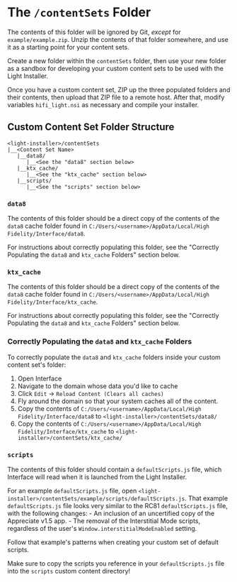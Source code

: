 # The `/contentSets` Folder
The contents of this folder will be ignored by Git, _except_ for `example/example.zip`. Unzip the contents of that folder somewhere, and use it as a starting point for your content sets.

Create a new folder within the `contentSets` folder, then use your new folder as a sandbox for developing your custom content sets to be used with the Light Installer.

Once you have a custom content set, ZIP up the three populated folders and their contents, then upload that ZIP file to a remote host. After that, modify variables `hifi_light.nsi` as necessary and compile your installer.

## Custom Content Set Folder Structure
```
<light-installer>/contentSets
|__<Content Set Name>
   |__data8/
      |__<See the "data8" section below>
   |__ktx_cache/
      |__<See the "ktx_cache" section below>
   |__scripts/
      |__<See the "scripts" section below>
```

### `data8`
The contents of this folder should be a direct copy of the contents of the `data8` cache folder found in `C:/Users/<username>/AppData/Local/High Fidelity/Interface/data8`.

For instructions about correctly populating this folder, see the "Correctly Populating the `data8` and `ktx_cache` Folders" section below.

### `ktx_cache`
The contents of this folder should be a direct copy of the contents of the `data8` cache folder found in `C:/Users/<username>/AppData/Local/High Fidelity/Interface/ktx_cache`.

For instructions about correctly populating this folder, see the "Correctly Populating the `data8` and `ktx_cache` Folders" section below.

### Correctly Populating the `data8` and `ktx_cache` Folders
To correctly populate the `data8` and `ktx_cache` folders inside your custom content set's folder:
1. Open Interface
2. Navigate to the domain whose data you'd like to cache
3. Click `Edit` -> `Reload Content (Clears all caches)`
4. Fly around the domain so that your system caches all of the content.
5. Copy the contents of `C:/Users/<username>/AppData/Local/High Fidelity/Interface/data8` to `<light-installer>/contentSets/data8/`
6. Copy the contents of `C:/Users/<username>/AppData/Local/High Fidelity/Interface/ktx_cache` to `<light-installer>/contentSets/ktx_cache/`

### `scripts`
The contents of this folder should contain a `defaultScripts.js` file, which Interface will read when it is launched from the Light Installer.

For an example `defaultScripts.js` file, open `<light-installer>/contentSets/example/scripts/defaultScripts.js`. That example `defaultScripts.js` file looks very similar to the RC81 `defaultScripts.js` file, with the following changes:
    - An inclusion of an uncertified copy of the Appreciate v1.5 app.
    - The removal of the Interstitial Mode scripts, regardless of the user's `Window.interstitialModeEnabled` setting.

Follow that example's patterns when creating your custom set of default scripts.

Make sure to copy the scripts you reference in your `defaultScripts.js` file into the `scripts` custom content directory!